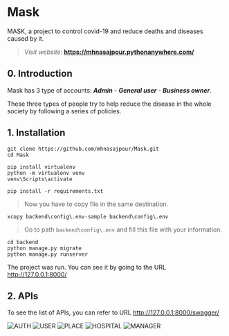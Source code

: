 # Mask
MASK, a project to control covid-19 and reduce deaths and diseases caused by it.

>*Visit website:* **https://mhnasajpour.pythonanywhere.com/**

## 0. Introduction

Mask has 3 type of accounts: ***Admin*** - ***General user*** - ***Business owner***.

These three types of people try to help reduce the disease in the whole society by following a series of policies.

## 1. Installation

```
git clone https://github.com/mhnasajpour/Mask.git
cd Mask

pip install virtualenv
python -m virtualenv venv
venv\Scripts\activate

pip install -r requirements.txt
```
> Now you have to copy file in the same destination.
```
xcopy backend\config\.env-sample backend\config\.env
```
> Go to path `backend\config\.env` and fill this file with your information.
```
cd backend
python manage.py migrate
python manage.py runserver
```
The project was run. You can see it by going to the URL http://127.0.0.1:8000/

## 2. APIs
To see the list of APIs, you can refer to URL http://127.0.0.1:8000/swagger/

![AUTH](https://github.com/mhnasajpour/Mask/blob/main/APIs/Auth_APIs.png)
![USER](https://github.com/mhnasajpour/Mask/blob/main/APIs/User_APIs.png)
![PLACE](https://github.com/mhnasajpour/Mask/blob/main/APIs/Place_APIs.png)
![HOSPITAL](https://github.com/mhnasajpour/Mask/blob/main/APIs/Hospital_APIs.png)
![MANAGER](https://github.com/mhnasajpour/Mask/blob/main/APIs/Manager_APIs.png)
